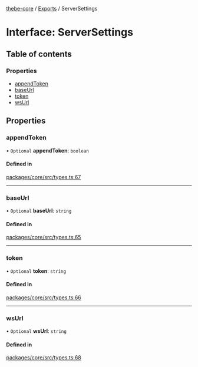[thebe-core](../README.md) / [Exports](../modules.md) / ServerSettings

# Interface: ServerSettings

## Table of contents

### Properties

- [appendToken](ServerSettings.md#appendtoken)
- [baseUrl](ServerSettings.md#baseurl)
- [token](ServerSettings.md#token)
- [wsUrl](ServerSettings.md#wsurl)

## Properties

### appendToken

• `Optional` **appendToken**: `boolean`

#### Defined in

[packages/core/src/types.ts:67](https://github.com/executablebooks/thebe/blob/807ffe4/packages/core/src/types.ts#L67)

___

### baseUrl

• `Optional` **baseUrl**: `string`

#### Defined in

[packages/core/src/types.ts:65](https://github.com/executablebooks/thebe/blob/807ffe4/packages/core/src/types.ts#L65)

___

### token

• `Optional` **token**: `string`

#### Defined in

[packages/core/src/types.ts:66](https://github.com/executablebooks/thebe/blob/807ffe4/packages/core/src/types.ts#L66)

___

### wsUrl

• `Optional` **wsUrl**: `string`

#### Defined in

[packages/core/src/types.ts:68](https://github.com/executablebooks/thebe/blob/807ffe4/packages/core/src/types.ts#L68)
